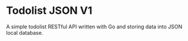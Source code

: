 # Todolist JSON V1

A simple todolist RESTful API written with Go and storing data into JSON local database.
